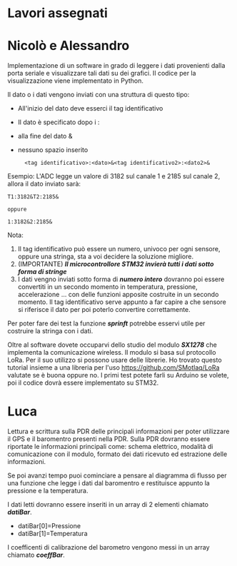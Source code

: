 # Lavori assegnati

# Nicolò e Alessandro

Implementazione di un software in grado di leggere i dati provenienti dalla porta seriale e visualizzare tali dati 
su dei grafici. Il codice per la visualizzazione viene implementato in Python.

Il dato o i dati vengono inviati con una struttura di questo tipo:

- All'inizio del dato deve esserci il tag identificativo
- Il dato è specificato dopo i : 
- alla fine del dato &
- nessuno spazio inserito
	
		<tag identificativo>:<dato>&<tag identificativo2>:<dato2>&
	
Esempio:
L'ADC legge un valore di 3182 sul canale 1 e 2185 sul canale 2, allora il dato inviato sarà:

	T1:3182&T2:2185&
	
	oppure
	
	1:3182&2:2185&
	
Nota: 
1. Il tag identificativo può essere un numero, univoco per ogni sensore, oppure una stringa, sta a voi decidere 
la soluzione migliore.
2. (IMPORTANTE) ***Il microcontrollore STM32 invierà tutti i dati sotto forma di stringe***
3. I dati vengno inviati sotto forma di ***numero intero*** dovranno poi essere convertiti in un secondo momento 
in temperatura, pressione, accelerazione ... con delle funzioni apposite costruite in un secondo momento.
Il tag identificativo serve appunto a far capire a che sensore si riferisce il dato per poi poterlo convertire 
correttamente.
	
Per poter fare dei test la funzione ***sprinft*** potrebbe esservi utile per costruire la stringa con i dati.
	
Oltre al software dovete occuparvi dello studio del modulo ***SX1278*** che implementa la comunicazione wireless. 
Il modulo si basa sul protocollo LoRa.
Per il suo utilizzo si possono usare delle librerie.
Ho trovato questo tutorial insieme a una libreria per l'uso https://github.com/SMotlaq/LoRa valutate se è buona oppure no.
I primi test potete farli su Arduino se volete, poi il codice dovrà essere implementato su STM32.


# Luca

Lettura e scrittura sulla PDR delle principali informazioni per poter utilizzare il GPS e il baromentro presenti nella PDR.
Sulla PDR dovranno essere riportate le informazioni principali come: schema elettrico, modalità di comunicazione con il modulo,
formato dei dati ricevuto ed estrazione delle informazioni.

Se poi avanzi tempo puoi cominciare a pensare al diagramma di flusso per una funzione che legge i dati dal baromentro 
e restituisce appunto la pressione e la temperatura.

I dati letti dovranno essere inseriti in un array di 2 elementi chiamato ***datiBar***.

- datiBar[0]=Pressione
- datiBar[1]=Temperatura

I coefficenti di calibrazione del barometro vengono messi in un array chiamato ***coeffBar***. 

  
